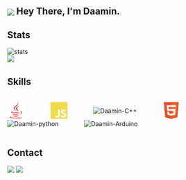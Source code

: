 <h2><img align=center src="https://em-content.zobj.net/source/noto-emoji-animations/344/waving-hand_light-skin-tone_1f44b-1f3fb_1f3fb.gif" width="20px"> Hey There, I'm Daamin.</h2>
<h2>Stats</h2>
<div>
  <img alt='stats' src='https://github-profile-summary-cards.vercel.app/api/cards/profile-details?username=Daamin909&theme=tokyonight'>
  <br>
  <img src="https://github-readme-streak-stats.herokuapp.com/?user=daamin909&theme=tokyonight&hide_border=true&count_private=true&include_all_commits=true">
  <br>
</div>
<div>
<h2>Skills</h2>
<div style="display: inline_block"><br>
  <img height="40" align="center" alt="Daamin-Java" height="30" width="40" src="https://raw.githubusercontent.com/devicons/devicon/master/icons/java/java-plain.svg">
 &nbsp;&nbsp;&nbsp;&nbsp;&nbsp;&nbsp;&nbsp;&nbsp;&nbsp;&nbsp;&nbsp;&nbsp;&nbsp;
  <img height="40" align="center" alt="Daamin-JS" height="30" width="40" src="https://raw.githubusercontent.com/devicons/devicon/master/icons/javascript/javascript-plain.svg">
 &nbsp;&nbsp;&nbsp;&nbsp;&nbsp;&nbsp;&nbsp;&nbsp;&nbsp;&nbsp;&nbsp;&nbsp;&nbsp;
  <img height="40" align="center" alt="Daamin-C++" height="30" width="40" src="https://cdn.jsdelivr.net/gh/devicons/devicon@latest/icons/cplusplus/cplusplus-original.svg" />
 &nbsp;&nbsp;&nbsp;&nbsp;&nbsp;&nbsp;&nbsp;&nbsp;&nbsp;&nbsp;&nbsp;&nbsp;&nbsp;
  <img height="40" align="center" alt="Daamin-HTML" height="30" width="40" src="https://raw.githubusercontent.com/devicons/devicon/master/icons/html5/html5-original.svg">
 &nbsp;&nbsp;&nbsp;&nbsp;&nbsp;&nbsp;&nbsp;&nbsp;&nbsp;&nbsp;&nbsp;&nbsp;&nbsp;
  <img height="40" align="center" alt="Daamin-python" height="30" width="40" src="https://cdn.jsdelivr.net/gh/devicons/devicon@latest/icons/python/python-original.svg" />
 &nbsp;&nbsp;&nbsp;&nbsp;&nbsp;&nbsp;&nbsp;&nbsp;&nbsp;&nbsp;&nbsp;&nbsp;&nbsp;  
  <img height="40" align="center" alt="Daamin-Arduino" height="30" width="40"  src="https://cdn.jsdelivr.net/gh/devicons/devicon@latest/icons/arduino/arduino-original.svg" />
</div>
</div>
<br>
<h2> Contact </h2>
<div> 
  <a href="https://www.linkedin.com/in/daaminashai" target="_blank"><img src="https://img.shields.io/badge/-LinkedIn-%230077B5?style=for-the-badge&logo=linkedin&logoColor=white" target="_blank"></a> 
  <a href = "mailto: ashai.daamin@gmail.com"><img src="https://img.shields.io/badge/-Gmail-%23333?style=for-the-badge&logo=gmail&logoColor=white" target="_blank"></a>
 </br>
</br> 
</div>
